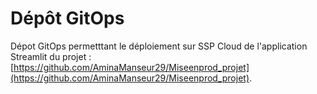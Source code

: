 # Dépôt GitOps
Dépot GitOps permetttant le déploiement sur SSP Cloud de l'application Streamlit du projet : 
[https://github.com/AminaManseur29/Miseenprod_projet](https://github.com/AminaManseur29/Miseenprod_projet). 



